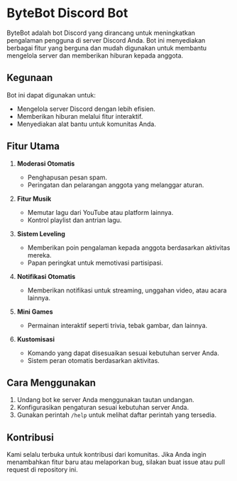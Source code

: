 # ByteBot Discord Bot

ByteBot adalah bot Discord yang dirancang untuk meningkatkan pengalaman pengguna di server Discord Anda. Bot ini menyediakan berbagai fitur yang berguna dan mudah digunakan untuk membantu mengelola server dan memberikan hiburan kepada anggota.

## Kegunaan
Bot ini dapat digunakan untuk:
- Mengelola server Discord dengan lebih efisien.
- Memberikan hiburan melalui fitur interaktif.
- Menyediakan alat bantu untuk komunitas Anda.

## Fitur Utama
1. **Moderasi Otomatis**  
     - Penghapusan pesan spam.  
     - Peringatan dan pelarangan anggota yang melanggar aturan.

2. **Fitur Musik**  
     - Memutar lagu dari YouTube atau platform lainnya.  
     - Kontrol playlist dan antrian lagu.

3. **Sistem Leveling**  
     - Memberikan poin pengalaman kepada anggota berdasarkan aktivitas mereka.  
     - Papan peringkat untuk memotivasi partisipasi.

4. **Notifikasi Otomatis**  
     - Memberikan notifikasi untuk streaming, unggahan video, atau acara lainnya.

5. **Mini Games**  
     - Permainan interaktif seperti trivia, tebak gambar, dan lainnya.

6. **Kustomisasi**  
     - Komando yang dapat disesuaikan sesuai kebutuhan server Anda.  
     - Sistem peran otomatis berdasarkan aktivitas.

## Cara Menggunakan
1. Undang bot ke server Anda menggunakan tautan undangan.  
2. Konfigurasikan pengaturan sesuai kebutuhan server Anda.  
3. Gunakan perintah `/help` untuk melihat daftar perintah yang tersedia.

## Kontribusi
Kami selalu terbuka untuk kontribusi dari komunitas. Jika Anda ingin menambahkan fitur baru atau melaporkan bug, silakan buat issue atau pull request di repository ini.
